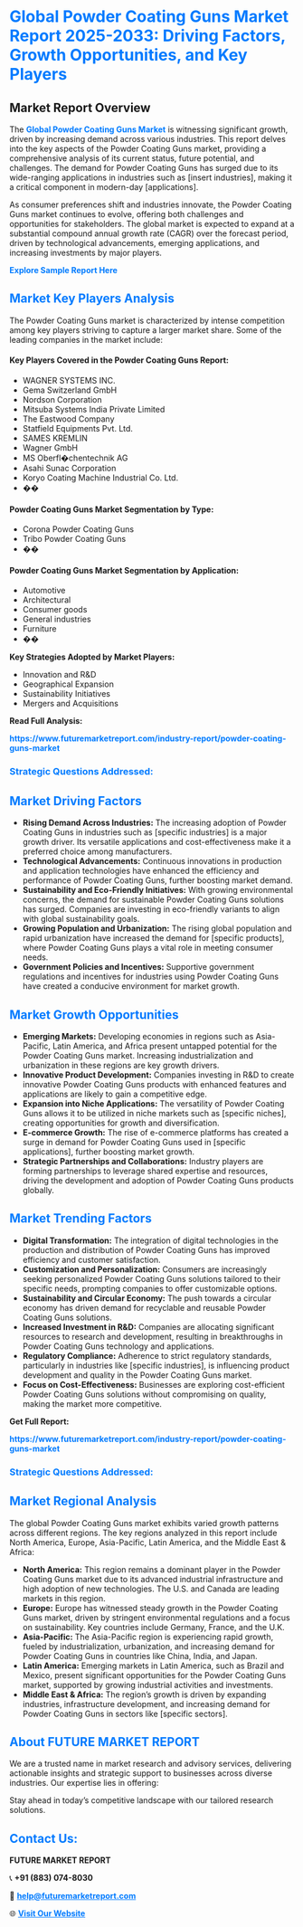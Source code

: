 <h1 style="color: #007BFF;">Global Powder Coating Guns Market Report 2025-2033: Driving Factors, Growth Opportunities, and Key Players</h1>

<section id="overview">
<h2>Market Report Overview</h2>
<p>The <a href="https://www.futuremarketreport.com/industry-report/powder-coating-guns-market" style="color: #007BFF; text-decoration: none;"><strong>Global Powder Coating Guns Market</strong></a> is witnessing significant growth, driven by increasing demand across various industries. This report delves into the key aspects of the Powder Coating Guns market, providing a comprehensive analysis of its current status, future potential, and challenges. The demand for Powder Coating Guns has surged due to its wide-ranging applications in industries such as [insert industries], making it a critical component in modern-day [applications].</p>
<p>As consumer preferences shift and industries innovate, the Powder Coating Guns market continues to evolve, offering both challenges and opportunities for stakeholders. The global market is expected to expand at a substantial compound annual growth rate (CAGR) over the forecast period, driven by technological advancements, emerging applications, and increasing investments by major players.</p>
</section>

<section id="overview">
<p><a href="https://www.futuremarketreport.com/request-sample/reportId=117972" style="color: #007BFF; text-decoration: none;"><strong>Explore Sample Report Here</strong></a></p>
</section>

<section id="key-players">
<h2 style="color: #007BFF;">Market Key Players Analysis</h2>
<p>The Powder Coating Guns market is characterized by intense competition among key players striving to capture a larger market share. Some of the leading companies in the market include:</p>
<h4>Key Players Covered in the Powder Coating Guns Report:</h4>
<ul><li>WAGNER SYSTEMS INC.</li><li>Gema Switzerland GmbH</li><li>Nordson Corporation</li><li>Mitsuba Systems India Private Limited</li><li>The Eastwood Company</li><li>Statfield Equipments Pvt. Ltd.</li><li>SAMES KREMLIN</li><li>Wagner GmbH</li><li>MS Oberfl�chentechnik AG</li><li>Asahi Sunac Corporation</li><li>Koryo Coating Machine Industrial Co. Ltd.</li><li>��</li></ul>
<h4>Powder Coating Guns Market Segmentation by Type:</h4>
<ul><li>Corona Powder Coating Guns</li><li>Tribo Powder Coating Guns</li><li>��</li></ul>

<h4>Powder Coating Guns Market Segmentation by Application:</h4>
<ul><li>Automotive</li><li>Architectural</li><li>Consumer goods</li><li>General industries</li><li>Furniture</li><li>��</li></ul>
<p><strong>Key Strategies Adopted by Market Players:</strong></p>
<ul>
<li>Innovation and R&D</li>
<li>Geographical Expansion</li>
<li>Sustainability Initiatives</li>
<li>Mergers and Acquisitions</li>
</ul>
</section>

<section>
<p><strong>Read Full Analysis: </strong></p><a href="https://www.futuremarketreport.com/industry-report/powder-coating-guns-market" style="color: #007BFF; text-decoration: none;"><strong>https://www.futuremarketreport.com/industry-report/powder-coating-guns-market</strong></a>
<h3 style="color: #007BFF;">Strategic Questions Addressed:</h3>
</section>

<section id="driving-factors">
<h2 style="color: #007BFF;">Market Driving Factors</h2>
<ul>
<li><strong>Rising Demand Across Industries:</strong> The increasing adoption of Powder Coating Guns in industries such as [specific industries] is a major growth driver. Its versatile applications and cost-effectiveness make it a preferred choice among manufacturers.</li>
<li><strong>Technological Advancements:</strong> Continuous innovations in production and application technologies have enhanced the efficiency and performance of Powder Coating Guns, further boosting market demand.</li>
<li><strong>Sustainability and Eco-Friendly Initiatives:</strong> With growing environmental concerns, the demand for sustainable Powder Coating Guns solutions has surged. Companies are investing in eco-friendly variants to align with global sustainability goals.</li>
<li><strong>Growing Population and Urbanization:</strong> The rising global population and rapid urbanization have increased the demand for [specific products], where Powder Coating Guns plays a vital role in meeting consumer needs.</li>
<li><strong>Government Policies and Incentives:</strong> Supportive government regulations and incentives for industries using Powder Coating Guns have created a conducive environment for market growth.</li>
</ul>
</section>

<section id="growth-opportunities">
<h2 style="color: #007BFF;">Market Growth Opportunities</h2>
<ul>
<li><strong>Emerging Markets:</strong> Developing economies in regions such as Asia-Pacific, Latin America, and Africa present untapped potential for the Powder Coating Guns market. Increasing industrialization and urbanization in these regions are key growth drivers.</li>
<li><strong>Innovative Product Development:</strong> Companies investing in R&D to create innovative Powder Coating Guns products with enhanced features and applications are likely to gain a competitive edge.</li>
<li><strong>Expansion into Niche Applications:</strong> The versatility of Powder Coating Guns allows it to be utilized in niche markets such as [specific niches], creating opportunities for growth and diversification.</li>
<li><strong>E-commerce Growth:</strong> The rise of e-commerce platforms has created a surge in demand for Powder Coating Guns used in [specific applications], further boosting market growth.</li>
<li><strong>Strategic Partnerships and Collaborations:</strong> Industry players are forming partnerships to leverage shared expertise and resources, driving the development and adoption of Powder Coating Guns products globally.</li>
</ul>
</section>

<section id="trending-factors">
<h2 style="color: #007BFF;">Market Trending Factors</h2>
<ul>
<li><strong>Digital Transformation:</strong> The integration of digital technologies in the production and distribution of Powder Coating Guns has improved efficiency and customer satisfaction.</li>
<li><strong>Customization and Personalization:</strong> Consumers are increasingly seeking personalized Powder Coating Guns solutions tailored to their specific needs, prompting companies to offer customizable options.</li>
<li><strong>Sustainability and Circular Economy:</strong> The push towards a circular economy has driven demand for recyclable and reusable Powder Coating Guns solutions.</li>
<li><strong>Increased Investment in R&D:</strong> Companies are allocating significant resources to research and development, resulting in breakthroughs in Powder Coating Guns technology and applications.</li>
<li><strong>Regulatory Compliance:</strong> Adherence to strict regulatory standards, particularly in industries like [specific industries], is influencing product development and quality in the Powder Coating Guns market.</li>
<li><strong>Focus on Cost-Effectiveness:</strong> Businesses are exploring cost-efficient Powder Coating Guns solutions without compromising on quality, making the market more competitive.</li>
</ul>
</section>

<section>
<p><strong>Get Full Report: </strong></p><a href="https://www.futuremarketreport.com/industry-report/powder-coating-guns-market" style="color: #007BFF; text-decoration: none;"><strong>https://www.futuremarketreport.com/industry-report/powder-coating-guns-market</strong></a>
<h3 style="color: #007BFF;">Strategic Questions Addressed:</h3>
</section>


<section id="regional-analysis">
<h2 style="color: #007BFF;">Market Regional Analysis</h2>
<p>The global Powder Coating Guns market exhibits varied growth patterns across different regions. The key regions analyzed in this report include North America, Europe, Asia-Pacific, Latin America, and the Middle East & Africa:</p>
<ul>
<li><strong>North America:</strong> This region remains a dominant player in the Powder Coating Guns market due to its advanced industrial infrastructure and high adoption of new technologies. The U.S. and Canada are leading markets in this region.</li>
<li><strong>Europe:</strong> Europe has witnessed steady growth in the Powder Coating Guns market, driven by stringent environmental regulations and a focus on sustainability. Key countries include Germany, France, and the U.K.</li>
<li><strong>Asia-Pacific:</strong> The Asia-Pacific region is experiencing rapid growth, fueled by industrialization, urbanization, and increasing demand for Powder Coating Guns in countries like China, India, and Japan.</li>
<li><strong>Latin America:</strong> Emerging markets in Latin America, such as Brazil and Mexico, present significant opportunities for the Powder Coating Guns market, supported by growing industrial activities and investments.</li>
<li><strong>Middle East & Africa:</strong> The region’s growth is driven by expanding industries, infrastructure development, and increasing demand for Powder Coating Guns in sectors like [specific sectors].</li>
</ul>
</section>

<footer>
<h2 style="color: #007BFF;">About FUTURE MARKET REPORT</h2>
<p>We are a trusted name in market research and advisory services, delivering actionable insights and strategic support to businesses across diverse industries. Our expertise lies in offering:</p>

<p>Stay ahead in today’s competitive landscape with our tailored research solutions.</p>

<h2 style="color: #007BFF;">Contact Us:</h2>
<p><strong>FUTURE MARKET REPORT</strong></p>
<p>📞 <strong>+91 (883) 074-8030</strong></p>
<p>📧 <strong><a href="mailto:help@futuremarketreport.com" style="color: #007BFF;">help@futuremarketreport.com</a></strong></p>
<p>🌐 <strong><a href="https://www.futuremarketreport.com/" style="color: #007BFF;">Visit Our Website</a></strong></p>
</footer>